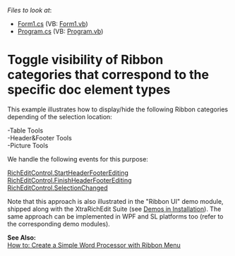 <!-- default file list -->
*Files to look at*:

* [Form1.cs](./CS/Form1.cs) (VB: [Form1.vb](./VB/Form1.vb))
* [Program.cs](./CS/Program.cs) (VB: [Program.vb](./VB/Program.vb))
<!-- default file list end -->
# Toggle visibility of Ribbon categories that correspond to the specific doc element types


<p>This example illustrates how to display/hide the following Ribbon categories depending of the selection location:</p><p>-Table Tools<br />
-Header&Footer Tools<br />
-Picture Tools</p><p>We handle the following events for this purpose:</p><p><a href="http://documentation.devexpress.com/#WindowsForms/DevExpressXtraRichEditRichEditControl_StartHeaderFooterEditingtopic"><u>RichEditControl.StartHeaderFooterEditing</u></a><br />
<a href="http://documentation.devexpress.com/#WindowsForms/DevExpressXtraRichEditRichEditControl_FinishHeaderFooterEditingtopic"><u>RichEditControl.FinishHeaderFooterEditing</u></a><br />
<a href="http://documentation.devexpress.com/#WindowsForms/DevExpressXtraRichEditRichEditControl_SelectionChangedtopic"><u>RichEditControl.SelectionChanged</u></a></p><p>Note that this approach is also illustrated in the "Ribbon UI" demo module, shipped along with the XtraRichEdit Suite (see <a href="http://documentation.devexpress.com/#WindowsForms/CustomDocument9611"><u>Demos in Installation</u></a>). The same approach can be implemented in WPF and SL platforms too (refer to the corresponding demo modules).</p><p><strong>See Also</strong><strong>:</strong><br />
<a href="http://documentation.devexpress.com/#WindowsForms/CustomDocument5812"><u>How to: Create a Simple Word Processor with Ribbon Menu</u></a></p>

<br/>


